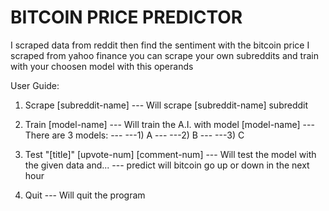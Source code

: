 # BITCOIN PRICE PREDICTOR
I scraped data from reddit
then find the sentiment with the bitcoin price I scraped from yahoo finance
you can scrape your own subreddits and train with your choosen model with this operands

User Guide:
1. Scrape [subreddit-name]
--- Will scrape [subreddit-name] subreddit

2. Train [model-name]
--- Will train the A.I. with model [model-name]
--- There are 3 models:
--- ---1) A
--- ---2) B
--- ---3) C

3. Test "[title]" [upvote-num] [comment-num]
--- Will test the model with the given data and...
--- predict will bitcoin go up or down in the next hour

4. Quit
--- Will quit the program
